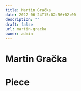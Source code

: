 ```yaml
---
title: Martin Gračka
date: 2022-06-24T15:02:56+02:00
description: ""
draft: false
url: martin-gracka
owner: admin
---
```

# Martin Gračka

<!-- SECTION BREAK -->
# Piece
